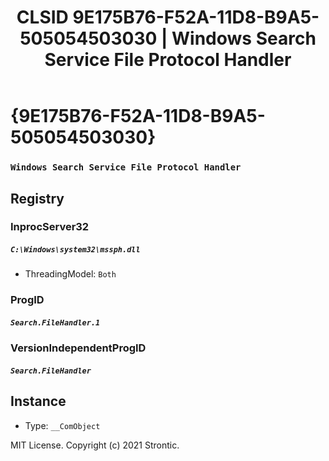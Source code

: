 ﻿---
title: "CLSID 9E175B76-F52A-11D8-B9A5-505054503030 | Windows Search Service File Protocol Handler"
excerpt: What is COM-Object CLSID 9E175B76-F52A-11D8-B9A5-505054503030?
---

# {9E175B76-F52A-11D8-B9A5-505054503030}

### `Windows Search Service File Protocol Handler`

## Registry


### InprocServer32

##### `C:\Windows\system32\mssph.dll`
* ThreadingModel: `Both`

### ProgID

##### `Search.FileHandler.1`

### VersionIndependentProgID

##### `Search.FileHandler`

## Instance

* Type: `__ComObject`

MIT License. Copyright (c) 2021 Strontic.


